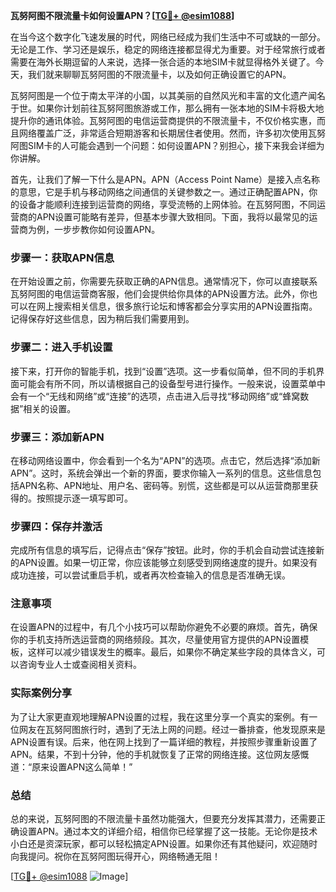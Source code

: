 **瓦努阿图不限流量卡如何设置APN？[[TG💪+ @esim1088](https://t.me/s/esim1088)]**

在当今这个数字化飞速发展的时代，网络已经成为我们生活中不可或缺的一部分。无论是工作、学习还是娱乐，稳定的网络连接都显得尤为重要。对于经常旅行或者需要在海外长期逗留的人来说，选择一张合适的本地SIM卡就显得格外关键了。今天，我们就来聊聊瓦努阿图的不限流量卡，以及如何正确设置它的APN。

瓦努阿图是一个位于南太平洋的小国，以其美丽的自然风光和丰富的文化遗产闻名于世。如果你计划前往瓦努阿图旅游或工作，那么拥有一张本地的SIM卡将极大地提升你的通讯体验。瓦努阿图的电信运营商提供的不限流量卡，不仅价格实惠，而且网络覆盖广泛，非常适合短期游客和长期居住者使用。然而，许多初次使用瓦努阿图SIM卡的人可能会遇到一个问题：如何设置APN？别担心，接下来我会详细为你讲解。

首先，让我们了解一下什么是APN。APN（Access Point Name）是接入点名称的意思，它是手机与移动网络之间通信的关键参数之一。通过正确配置APN，你的设备才能顺利连接到运营商的网络，享受流畅的上网体验。在瓦努阿图，不同运营商的APN设置可能略有差异，但基本步骤大致相同。下面，我将以最常见的运营商为例，一步步教你如何设置APN。

### 步骤一：获取APN信息

在开始设置之前，你需要先获取正确的APN信息。通常情况下，你可以直接联系瓦努阿图的电信运营商客服，他们会提供给你具体的APN设置方法。此外，你也可以在网上搜索相关信息，很多旅行论坛和博客都会分享实用的APN设置指南。记得保存好这些信息，因为稍后我们需要用到。

### 步骤二：进入手机设置

接下来，打开你的智能手机，找到“设置”选项。这一步看似简单，但不同的手机界面可能会有所不同，所以请根据自己的设备型号进行操作。一般来说，设置菜单中会有一个“无线和网络”或“连接”的选项，点击进入后寻找“移动网络”或“蜂窝数据”相关的设置。

### 步骤三：添加新APN

在移动网络设置中，你会看到一个名为“APN”的选项。点击它，然后选择“添加新APN”。这时，系统会弹出一个新的界面，要求你输入一系列的信息。这些信息包括APN名称、APN地址、用户名、密码等。别慌，这些都是可以从运营商那里获得的。按照提示逐一填写即可。

### 步骤四：保存并激活

完成所有信息的填写后，记得点击“保存”按钮。此时，你的手机会自动尝试连接新的APN设置。如果一切正常，你应该能够立刻感受到网络速度的提升。如果没有成功连接，可以尝试重启手机，或者再次检查输入的信息是否准确无误。

### 注意事项

在设置APN的过程中，有几个小技巧可以帮助你避免不必要的麻烦。首先，确保你的手机支持所选运营商的网络频段。其次，尽量使用官方提供的APN设置模板，这样可以减少错误发生的概率。最后，如果你不确定某些字段的具体含义，可以咨询专业人士或查阅相关资料。

### 实际案例分享

为了让大家更直观地理解APN设置的过程，我在这里分享一个真实的案例。有一位网友在瓦努阿图旅行时，遇到了无法上网的问题。经过一番排查，他发现原来是APN设置有误。后来，他在网上找到了一篇详细的教程，并按照步骤重新设置了APN。结果，不到十分钟，他的手机就恢复了正常的网络连接。这位网友感慨道：“原来设置APN这么简单！”

### 总结

总的来说，瓦努阿图的不限流量卡虽然功能强大，但要充分发挥其潜力，还需要正确设置APN。通过本文的详细介绍，相信你已经掌握了这一技能。无论你是技术小白还是资深玩家，都可以轻松搞定APN设置。如果你还有其他疑问，欢迎随时向我提问。祝你在瓦努阿图玩得开心，网络畅通无阻！

[[TG💪+ @esim1088](https://t.me/s/esim1088) ![Image](https://i.postimg.cc/4NQfJmqS/Snipaste-2025-05-13-00-14-12.png)]